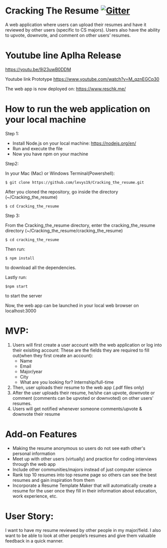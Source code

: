 # Cracking The Resume [![Gitter](https://badges.gitter.im/gitterHQ/gitter.png)](https://gitter.im/Cracking_the_resume/Lobby)

A web application where users can upload their resumes and have it reviewed by other users (specific to CS majors). Users also have the ability to upvote, downvote, and comment on other users’ resumes. 

# Youtube line Aplha Release
https://youtu.be/9j23uwB0DDM

Youtube link Prototype
https://www.youtube.com/watch?v=M_qznEGCp30

The web app is now deployed on: https://www.reschk.me/

# How to run the web application on your local machine

Step 1:
   * Install Node.js on your local machine: https://nodejs.org/en/
   * Run and execute the file
   * Now you have npm on your machine

Step2:

In your Mac (Mac) or Windows Terminal(Powershell):

    $ git clone https://github.com/levys19/Cracking_the_resume.git

After you cloned the repository, go inside the directory (~/Cracking_the_resume)

    $ cd Cracking_the_resume

Step 3: 

From the Cracking_the_resume directory, enter the cracking_the_resume directory (~/Cracking_the_resume/cracking_the_resume)

    $ cd cracking_the_resume

Then run:

    $ npm install

to download all the dependencies.

Lastly run:

    $npm start

to start the server

Now, the web app can be launched in your local web browser on localhost:3000


# MVP: 
1) Users will first create a user account with the web application or log into their exisiting account:
  These are the fields they are required to fill out(when they first create an account):
    * Name 
    * Email
    * Major/year 
    * City 
    * What are you looking for? Internship/full-time
2) Then, user uploads their resume to the web app (.pdf files only) 
3) After the user uploads their resume, he/she can upvote, downvote or comment (comments can be upvoted or downvoted) on other users'      resumes.  
4) Users will get notified whenever someone comments/upvote & downvote their resume

# Add-on Features 
  * Making the resume anonymous so users do not see eath other's personal information
  * Meet up with other users (virtually) and practice for coding interviews through the web app
  * Include other communities/majors instead of just computer science
  * Rank top 10 resumes into top resume page so others can see the best resumes and gain inspiration from them
  * Incorporate a Resume Template Maker that will automatically create a resume for the user once they fill in their information about     education, work experience, etc. 
  
# User Story:
I want to have my resume reviewed by other people in my major/field. I also want to be able to look at other people’s resumes and give them valuable feedback in a quick manner. </br>
